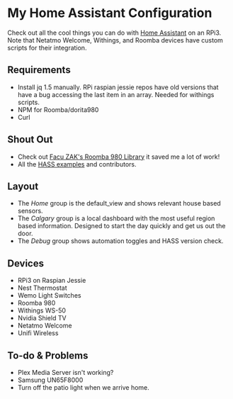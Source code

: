 # My Home Assistant Configuration
Check out all the cool things you can do with [Home Assistant](https://home-assistant.io/) on an RPi3. Note that Netatmo Welcome, Withings, and Roomba devices have custom scripts for their integration.

## Requirements
- Install jq 1.5 manually. RPi raspian jessie repos have old versions that have a bug accessing the last item in an array. Needed for withings scripts.
- NPM for Roomba/dorita980
- Curl

## Shout Out
- Check out [Facu ZAK's Roomba 980 Library](https://github.com/koalazak/dorita980) it saved me a lot of work!
- All the [HASS examples](https://home-assistant.io/cookbook/) and contributors.

## Layout
- The *Home* group is the default_view and shows relevant house based sensors.
- The *Calgary* group is a local dashboard with the most useful region based information. Designed to start the day quickly and get us out the door.
- The *Debug* group shows automation toggles and HASS version check.

## Devices
- RPi3 on Raspian Jessie
- Nest Thermostat
- Wemo Light Switches
- Roomba 980
- Withings WS-50
- Nvidia Shield TV
- Netatmo Welcome
- Unifi Wireless

## To-do & Problems
- Plex Media Server isn't working?
- Samsung UN65F8000
- Turn off the patio light when we arrive home.